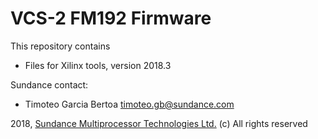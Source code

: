 # VCS-2 FM192 Firmware
This repository contains 
* Files for Xilinx tools, version 2018.3

Sundance contact: 
* Timoteo Garcia Bertoa timoteo.gb@sundance.com

2018, [Sundance Multiprocessor Technologies Ltd.](http://www.sundance.technology/) (c) All rights reserved
